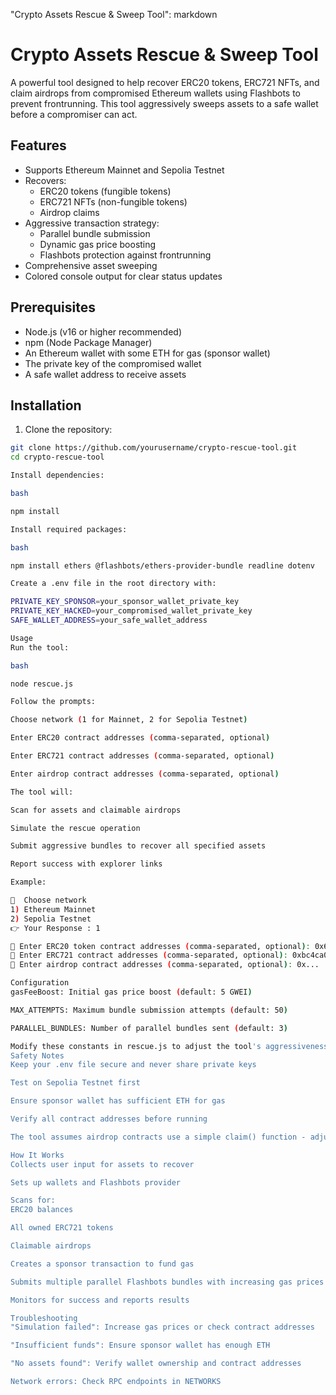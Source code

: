 "Crypto Assets Rescue & Sweep Tool":
markdown

# Crypto Assets Rescue & Sweep Tool

A powerful tool designed to help recover ERC20 tokens, ERC721 NFTs, and claim airdrops from compromised Ethereum wallets using Flashbots to prevent frontrunning. This tool aggressively sweeps assets to a safe wallet before a compromiser can act.

## Features
- Supports Ethereum Mainnet and Sepolia Testnet
- Recovers:
  - ERC20 tokens (fungible tokens)
  - ERC721 NFTs (non-fungible tokens)
  - Airdrop claims
- Aggressive transaction strategy:
  - Parallel bundle submission
  - Dynamic gas price boosting
  - Flashbots protection against frontrunning
- Comprehensive asset sweeping
- Colored console output for clear status updates

## Prerequisites
- Node.js (v16 or higher recommended)
- npm (Node Package Manager)
- An Ethereum wallet with some ETH for gas (sponsor wallet)
- The private key of the compromised wallet
- A safe wallet address to receive assets

## Installation
1. Clone the repository:
```bash
git clone https://github.com/yourusername/crypto-rescue-tool.git
cd crypto-rescue-tool

Install dependencies:

bash

npm install

Install required packages:

bash

npm install ethers @flashbots/ethers-provider-bundle readline dotenv

Create a .env file in the root directory with:

PRIVATE_KEY_SPONSOR=your_sponsor_wallet_private_key
PRIVATE_KEY_HACKED=your_compromised_wallet_private_key
SAFE_WALLET_ADDRESS=your_safe_wallet_address

Usage
Run the tool:

bash

node rescue.js

Follow the prompts:

Choose network (1 for Mainnet, 2 for Sepolia Testnet)

Enter ERC20 contract addresses (comma-separated, optional)

Enter ERC721 contract addresses (comma-separated, optional)

Enter airdrop contract addresses (comma-separated, optional)

The tool will:

Scan for assets and claimable airdrops

Simulate the rescue operation

Submit aggressive bundles to recover all specified assets

Report success with explorer links

Example:

🛜  Choose network 
1) Ethereum Mainnet
2) Sepolia Testnet
👉 Your Response : 1

📒 Enter ERC20 token contract addresses (comma-separated, optional): 0x6b175474e89094c44da98b954eedeac495271d0f
📝 Enter ERC721 contract addresses (comma-separated, optional): 0xbc4ca0eda7647a8ab7c2061c2e118a18a936f13d
🎁 Enter airdrop contract addresses (comma-separated, optional): 0x...

Configuration
gasFeeBoost: Initial gas price boost (default: 5 GWEI)

MAX_ATTEMPTS: Maximum bundle submission attempts (default: 50)

PARALLEL_BUNDLES: Number of parallel bundles sent (default: 3)

Modify these constants in rescue.js to adjust the tool's aggressiveness.
Safety Notes
Keep your .env file secure and never share private keys

Test on Sepolia Testnet first

Ensure sponsor wallet has sufficient ETH for gas

Verify all contract addresses before running

The tool assumes airdrop contracts use a simple claim() function - adjust airdropABI if needed

How It Works
Collects user input for assets to recover

Sets up wallets and Flashbots provider

Scans for:
ERC20 balances

All owned ERC721 tokens

Claimable airdrops

Creates a sponsor transaction to fund gas

Submits multiple parallel Flashbots bundles with increasing gas prices

Monitors for success and reports results

Troubleshooting
"Simulation failed": Increase gas prices or check contract addresses

"Insufficient funds": Ensure sponsor wallet has enough ETH

"No assets found": Verify wallet ownership and contract addresses

Network errors: Check RPC endpoints in NETWORKS


